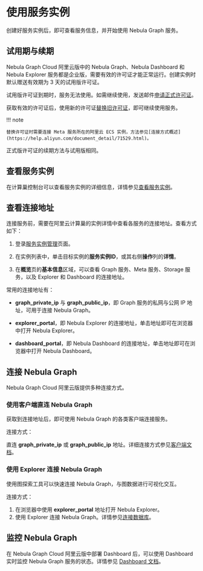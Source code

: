 # 使用服务实例

创建好服务实例后，即可查看服务信息，并开始使用 Nebula Graph 服务。

## 试用期与续期

Nebula Graph Cloud 阿里云版中的 Nebula Graph、Nebula Dashboard 和 Nebula Explorer 服务都是企业版，需要有效的许可证才能正常运行。创建实例时默认赠送有效期为 3 天的试用版许可证。

试用版许可证到期时，服务无法使用。如需继续使用，发送邮件[申请正式许可证](mailto:inquiry@vesoft.com)。

获取有效的许可证后，使用新的许可证[替换旧许可证](../../4.deployment-and-installation/deploy-license.md#nebula_graph_license_3)，即可继续使用服务。

!!! note

    替换许可证时需要连接 Meta 服务所在的阿里云 ECS 实例，方法参见[连接方式概述](https://help.aliyun.com/document_detail/71529.html)。

正式版许可证的续期方法与试用版相同。

## 查看服务实例

在计算巢控制台可以查看服务实例的详细信息，详情参见[查看服务实例](https://help.aliyun.com/document_detail/290838.html)。

## 查看连接地址

连接服务前，需要在阿里云计算巢的实例详情中查看各服务的连接地址。查看方式如下：

1. 登录[服务实例管理](https://computenest.console.aliyun.com/user/cn-hangzhou/serviceInstance/private)页面。

2. 在实例列表中，单击目标实例的**服务实例ID**，或其右侧**操作**列的**详情**。

3. 在**概览**页的**基本信息**区域，可以查看 Graph 服务、Meta 服务、Storage 服务，以及 Explorer 和 Dashboard 的连接地址。

常用的连接地址有：

- **graph_private_ip** 与 **graph_public_ip**，即 Graph 服务的私网与公网 IP 地址，可用于连接 Nebula Graph。

- **explorer_portal**，即 Nebula Explorer 的连接地址，单击地址即可在浏览器中打开 Nebula Explorer。

- **dashboard_portal**，即 Nebula Dashboard 的连接地址，单击地址即可在浏览器中打开 Nebula Dashboard。

## 连接 Nebula Graph

Nebula Graph Cloud 阿里云版提供多种连接方式。

### 使用客户端直连 Nebula Graph

获取到连接地址后，即可使用 Nebula Graph 的各类客户端连接服务。

连接方式：

直连 **graph_private_ip** 或 **graph_public_ip** 地址。详细连接方式参见[客户端文档](https://docs.nebula-graph.com.cn/{{nebula.release}}/14.client/1.nebula-client/)。

### 使用 Explorer 连接 Nebula Graph

使用图探索工具可以快速连接 Nebula Graph，与图数据进行可视化交互。

连接方式：

1. 在浏览器中使用 **explorer_portal** 地址打开 Nebula Explorer。
2. 使用 Explorer 连接 Nebula Graph。详情参见[连接数据库](https://docs.nebula-graph.com.cn/{{nebula.release}}/nebula-explorer/deploy-connect/ex-ug-connect/)。

## 监控 Nebula Graph

在 Nebula Graph Cloud 阿里云版中部署 Dashboard 后，可以使用 Dashboard 实时监控 Nebula Graph 服务的状态。详情参见 [Dashboard 文档](https://docs.nebula-graph.com.cn/{{nebula.release}}/nebula-dashboard-ent/1.what-is-dashboard-ent/)。
